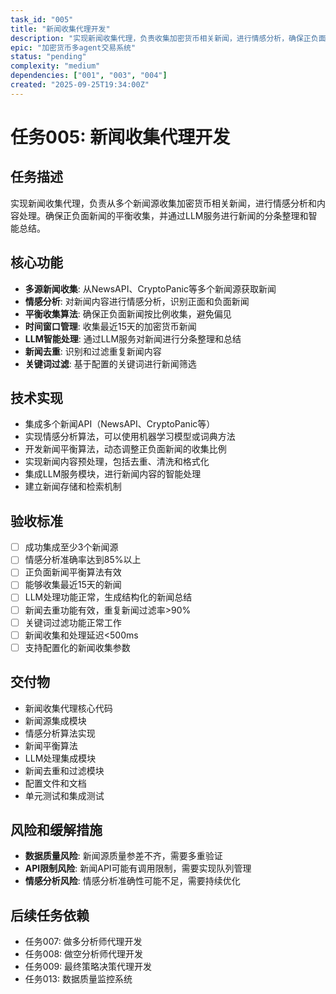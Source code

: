 ```yaml
---
task_id: "005"
title: "新闻收集代理开发"
description: "实现新闻收集代理，负责收集加密货币相关新闻，进行情感分析，确保正负面新闻平衡，并通过LLM进行分条整理和总结"
epic: "加密货币多agent交易系统"
status: "pending"
complexity: "medium"
dependencies: ["001", "003", "004"]
created: "2025-09-25T19:34:00Z"
---
```


# 任务005: 新闻收集代理开发

## 任务描述
实现新闻收集代理，负责从多个新闻源收集加密货币相关新闻，进行情感分析和内容处理。确保正负面新闻的平衡收集，并通过LLM服务进行新闻的分条整理和智能总结。

## 核心功能
- **多源新闻收集**: 从NewsAPI、CryptoPanic等多个新闻源获取新闻
- **情感分析**: 对新闻内容进行情感分析，识别正面和负面新闻
- **平衡收集算法**: 确保正负面新闻按比例收集，避免偏见
- **时间窗口管理**: 收集最近15天的加密货币新闻
- **LLM智能处理**: 通过LLM服务对新闻进行分条整理和总结
- **新闻去重**: 识别和过滤重复新闻内容
- **关键词过滤**: 基于配置的关键词进行新闻筛选

## 技术实现
- 集成多个新闻API（NewsAPI、CryptoPanic等）
- 实现情感分析算法，可以使用机器学习模型或词典方法
- 开发新闻平衡算法，动态调整正负面新闻的收集比例
- 实现新闻内容预处理，包括去重、清洗和格式化
- 集成LLM服务模块，进行新闻内容的智能处理
- 建立新闻存储和检索机制

## 验收标准
- [ ] 成功集成至少3个新闻源
- [ ] 情感分析准确率达到85%以上
- [ ] 正负面新闻平衡算法有效
- [ ] 能够收集最近15天的新闻
- [ ] LLM处理功能正常，生成结构化的新闻总结
- [ ] 新闻去重功能有效，重复新闻过滤率>90%
- [ ] 关键词过滤功能正常工作
- [ ] 新闻收集和处理延迟<500ms
- [ ] 支持配置化的新闻收集参数

## 交付物
- 新闻收集代理核心代码
- 新闻源集成模块
- 情感分析算法实现
- 新闻平衡算法
- LLM处理集成模块
- 新闻去重和过滤模块
- 配置文件和文档
- 单元测试和集成测试

## 风险和缓解措施
- **数据质量风险**: 新闻源质量参差不齐，需要多重验证
- **API限制风险**: 新闻API可能有调用限制，需要实现队列管理
- **情感分析风险**: 情感分析准确性可能不足，需要持续优化

## 后续任务依赖
- 任务007: 做多分析师代理开发
- 任务008: 做空分析师代理开发
- 任务009: 最终策略决策代理开发
- 任务013: 数据质量监控系统